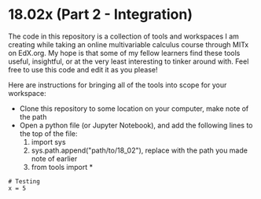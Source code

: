 # 18.02x (Part 2 - Integration)
The code in this repository is a collection of tools and workspaces I am creating while taking an online multivariable calculus course through MITx on EdX.org. My hope is that some of my fellow learners find these tools useful, insightful, or at the very least interesting to tinker around with. Feel free to use this code and edit it as you please! 

Here are instructions for bringing all of the tools into scope for your workspace:
- Clone this repository to some location on your computer, make note of the path
- Open a python file (or Jupyter Notebook), and add the following lines to the top of the file:
  1. import sys
  2. sys.path.append("path/to/18_02"), replace with the path you made note of earlier
  3. from tools import *

```
# Testing
x = 5
```
